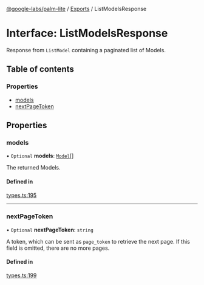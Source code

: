 [@google-labs/palm-lite](../README.md) / [Exports](../modules.md) / ListModelsResponse

# Interface: ListModelsResponse

Response from `ListModel` containing a paginated list of Models.

## Table of contents

### Properties

- [models](ListModelsResponse.md#models)
- [nextPageToken](ListModelsResponse.md#nextpagetoken)

## Properties

### models

• `Optional` **models**: [`Model`](Model.md)[]

The returned Models.

#### Defined in

[types.ts:195](https://github.com/google/labs-prototypes/blob/99919d5/seeds/palm-lite/src/types.ts#L195)

___

### nextPageToken

• `Optional` **nextPageToken**: `string`

A token, which can be sent as `page_token` to retrieve the next page. If this field is omitted, there are no more pages.

#### Defined in

[types.ts:199](https://github.com/google/labs-prototypes/blob/99919d5/seeds/palm-lite/src/types.ts#L199)

